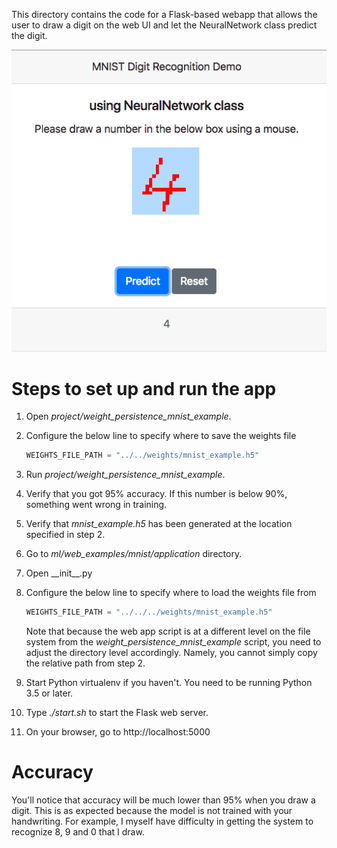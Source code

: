 This directory contains the code for a Flask-based webapp that allows the user to draw a digit on the web UI and let the NeuralNetwork class predict the digit.

![screenshot](https://github.com/hideyukiinada/ml/blob/master/assets/images/mnist-webapp-example.png)

# Steps to set up and run the app
1. Open *project/weight_persistence_mnist_example*.
1. Configure the below line to specify where to save the weights file

    ```python
    WEIGHTS_FILE_PATH = "../../weights/mnist_example.h5"
    ```
1. Run *project/weight_persistence_mnist_example*.
1. Verify that you got 95% accuracy.  If this number is below 90%, something went wrong in training.
1. Verify that *mnist_example.h5* has been generated at the location specified in step 2. 
1. Go to *ml/web_examples/mnist/application* directory.
1. Open \_\_init__.py
1. Configure the below line to specify where to load the weights file from
 
    ```python
    WEIGHTS_FILE_PATH = "../../../weights/mnist_example.h5"
    ```
    Note that because the web app script is at a different level on the file system from the *weight_persistence_mnist_example* script, you need to adjust the directory level accordingly.  Namely, you cannot simply copy the relative path from step 2.
1. Start Python virtualenv if you haven't.  You need to be running Python 3.5 or later.
1. Type *./start.sh* to start the Flask web server.
1. On your browser, go to http://localhost:5000

# Accuracy
You'll notice that accuracy will be much lower than 95% when you draw a digit.  This is as expected because the model is not trained with your handwriting.  For example, I myself have difficulty in getting the system to recognize 8, 9 and 0 that I draw.

